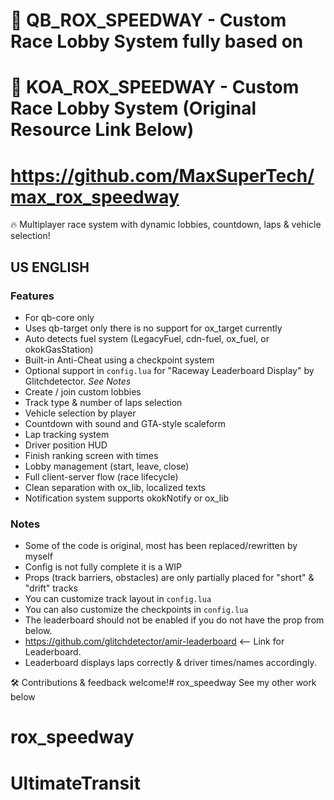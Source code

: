# 🏁 QB_ROX_SPEEDWAY - Custom Race Lobby System fully based on
# 🏁 KOA_ROX_SPEEDWAY - Custom Race Lobby System (Original Resource Link Below)
# https://github.com/MaxSuperTech/max_rox_speedway

🔥 Multiplayer race system with dynamic lobbies, countdown, laps & vehicle selection!

## US ENGLISH

### Features
- For qb-core only
- Uses qb-target only there is no support for ox_target currently
- Auto detects fuel system (LegacyFuel, cdn-fuel, ox_fuel, or okokGasStation)
- Built-in Anti-Cheat using a checkpoint system
- Optional support in `config.lua` for "Raceway Leaderboard Display" by Glitchdetector. *See Notes*
- Create / join custom lobbies
- Track type & number of laps selection
- Vehicle selection by player
- Countdown with sound and GTA-style scaleform
- Lap tracking system
- Driver position HUD
- Finish ranking screen with times
- Lobby management (start, leave, close)
- Full client-server flow (race lifecycle)
- Clean separation with ox_lib, localized texts
- Notification system supports okokNotify or ox_lib

### Notes
- Some of the code is original, most has been replaced/rewritten by myself
- Config is not fully complete it is a WIP
- Props (track barriers, obstacles) are only partially placed for "short" & "drift" tracks
- You can customize track layout in `config.lua`
- You can also customize the checkpoints in `config.lua`
- The leaderboard should not be enabled if you do not have the prop from below.
- https://github.com/glitchdetector/amir-leaderboard <-- Link for Leaderboard.
- Leaderboard displays laps correctly & driver times/names accordingly.

🛠️ Contributions & feedback welcome!# rox_speedway
    See my other work below
# rox_speedway
# UltimateTransit